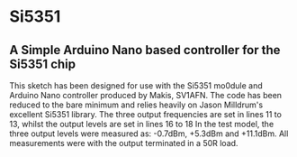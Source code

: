 # Si5351
## A Simple Arduino Nano based controller for the Si5351 chip

This sketch has been designed for use with the Si5351 mo0dule and Arduino Nano controller produced by Makis, SV1AFN. The code has been reduced to the bare minimum and relies heavily on Jason Milldrum's excellent Si5351 library.
The three output frequencies are set in lines 11 to 13, whilst the output levels are set in lines 16 to 18
In the test model, the three output levels were measured as: -0.7dBm, +5.3dBm and +11.1dBm. All measurements were with the output terminated in a 50R load.
